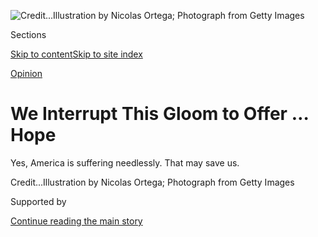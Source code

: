 <div id="app">

<div>

<div>

<div>

</div>

<div data-aria-hidden="false">

<div id="site-content" data-role="main">

<div>

<div class="css-1aor85t" style="opacity:0.000000001;z-index:-1;visibility:hidden">

<div class="css-1hqnpie">

<div class="css-epjblv">

<span class="css-17xtcya">[Sunday
Review](/section/opinion/sunday)</span><span class="css-x15j1o">|</span><span class="css-fwqvlz">We
Interrupt This Gloom to Offer …
Hope</span>

</div>

<div class="css-k008qs">

<div class="css-1iwv8en">

<span class="css-18z7m18"></span>

<div>

</div>

</div>

<span class="css-1n6z4y">https://nyti.ms/3h0YSIc</span>

<div class="css-1705lsu">

<div class="css-4xjgmj">

<div class="css-4skfbu" data-role="toolbar" data-aria-label="Social Media Share buttons, Save button, and Comments Panel with current comment count" data-testid="share-tools">

  - 
  - 
  - 
  - 
    
    <div class="css-6n7j50">
    
    </div>

  - 
  - 

</div>

</div>

</div>

</div>

</div>

</div>

<div id="NYT_TOP_BANNER_REGION" class="css-11qgg8s">

</div>

<div id="fullBleedHeaderContent">

<div class="css-n4ws9g">

![<span class="css-cnj6d5 e1z0qqy90" itemprop="copyrightHolder"><span class="css-1ly73wi e1tej78p0">Credit...</span><span><span>Illustration
by Nicolas Ortega; Photograph from Getty
Images</span></span></span>](https://static01.graylady3jvrrxbe.onion/images/2020/07/20/opinion/sunday/20kristof/19kristof-articleLarge.jpg?quality=75&auto=webp&disable=upscale)

</div>

<div class="css-3z92zw">

<div class="css-6cn7ki">

<div class="NYTAppHideMasthead css-1bcu9v6 e1suatyy0">

<div class="section css-1o1qe8k e1suatyy2">

<div class="css-cu5p7t er09x8g0">

<div class="css-6n7j50">

</div>

<span class="css-1dv1kvn">Sections</span>

[Skip to content](#site-content)[Skip to site index](#site-index)

</div>

<div class="css-10698na e1huz5gh0">

</div>

</div>

</div>

[Opinion](/section/opinion)

<div class="css-1sojcmr ehdk2mb0">

# We Interrupt This Gloom to Offer … Hope  

</div>

Yes, America is suffering needlessly. That may save
us.

</div>

</div>

<div class="css-nwzfg5 e1gnum310">

<span class="css-1f9pvn2 sunday"></span><span class="css-cnj6d5 e1z0qqy90" itemprop="copyrightHolder"><span class="css-1ly73wi e1tej78p0">Credit...</span><span><span>Illustration
by Nicolas Ortega; Photograph from Getty Images</span></span></span>

</div>

<div id="sponsor-wrapper" class="css-1hyfx7x">

<div id="sponsor-slug" class="css-19vbshk">

Supported by

</div>

[Continue reading the main
story](#after-sponsor)

<div id="sponsor" class="ad sponsor-wrapper" style="text-align:center;height:100%;display:block">

</div>

<div id="after-sponsor">

</div>

</div>

<div class="css-1wx1auc e1gnum311">

<div class="css-18e8msd">

<div class="css-vp77d3 epjyd6m0">

<div class="css-1p10dcb ey68jwv0" data-aria-hidden="true">

[![Nicholas
Kristof](https://static01.graylady3jvrrxbe.onion/images/2018/04/03/opinion/nicholas-kristof/nicholas-kristof-thumbLarge-v2.png
"Nicholas Kristof")](https://www.nytimes3xbfgragh.onion/column/nicholas-kristof)

</div>

<div class="css-1baulvz">

By [<span class="css-1baulvz last-byline" itemprop="name">Nicholas
Kristof</span>](https://www.nytimes3xbfgragh.onion/column/nicholas-kristof)

<div class="css-8atqhb">

Opinion Columnist

</div>

</div>

</div>

  - July 16,
    2020

  - 
    
    <div class="css-4xjgmj">
    
    <div class="css-d8bdto" data-role="toolbar" data-aria-label="Social Media Share buttons, Save button, and Comments Panel with current comment count" data-testid="share-tools">
    
      - 
      - 
      - 
      - 
        
        <div class="css-6n7j50">
        
        </div>
    
      - 
      - 
    
    </div>
    
    </div>

</div>

</div>

</div>

<div class="section meteredContent css-1r7ky0e" name="articleBody" itemprop="articleBody">

<div class="audioFigureHeading">

### Listen to This Op-Ed

<span class="css-16qbtva">Audio Recording by Audm</span>

</div>

<div class="css-qe9gm7">

<div>

</div>

</div>

<div class="css-1fanzo5 StoryBodyCompanionColumn">

<div class="css-53u6y8">

*To hear more audio stories from publishers like The New York Times,
download*[**](https://www.audm.com/?utm_source=nytmag&utm_medium=embed&utm_campaign=left_behind_draper)[*Audm
for iPhone or
Android*](https://www.audm.com/?utm_source=nytopinion&utm_medium=embed&utm_campaign=interrupt_gloom_hope)*.*

Just one in six Americans in a poll last month was “proud” of the state
of the country, and about two out of three were actually “fearful” about
it. So let me introduce a new thought: “hope.”

Yes, our nation is a mess, but overlapping catastrophes have also
created conditions that may finally let us extricate ourselves from the
mire. The grim awareness of national failures — on the coronavirus,
racism, health care and jobs — may be a necessary prelude to fixing our
country.

</div>

</div>

![](https://static01.graylady3jvrrxbe.onion/images/2020/07/16/autossell/16kristof-twitter-thumb/16kristof-twitter-thumb-videoSixteenByNine3000.jpg)

<div class="css-1fanzo5 StoryBodyCompanionColumn">

<div class="css-53u6y8">

The last time our economy was this troubled, Herbert Hoover’s failures
led to Franklin D. Roosevelt’s election with a mandate to revitalize the
nation. The result was the New Deal, Social Security, rural
electrification, government jobs programs and a 35-year burst of
inclusive growth that built the modern middle class and arguably made
the United States the richest and most powerful country in the history
of the world.

</div>

</div>

<div class="css-1fanzo5 StoryBodyCompanionColumn">

<div class="css-53u6y8">

History doesn’t repeat, but it does rhyme. And when I reached out
through the gloom to consult experts, I was struck by how much hope I
heard.

“On balance, I am very hopeful and I’m very optimistic,” Darren Walker,
the president of the Ford Foundation, told me. “What we’re seeing today
is a sort of national convulsion over the recognition that racism in
America is real and it’s not a figment of the imagination of Black
people in this country.”

Marian Wright Edelman, the founder of the Children’s Defense Fund, who
for six decades has been battling for a more just society, told me, “I’m
very optimistic. I think we have a chance of getting something done.”

Like others I spoke with, she said that one reason for hope is,
paradoxically, President Trump and the way he has become the avatar of
failed “let them eat cake” policies and narratives. “Mr. Trump is the
perfect opposition to have,” Edelman said. “He represents the implosion
of the American dream, and we can’t go down his road much farther.”

“If we can’t get something done now,” she added, “then shame on us.”

Betting markets like PredictIt
[expect](https://www.predictit.org/markets/2/Congress) Joe Biden to
sweep into the presidency in January with a Democratic House and a
Democratic Senate. By then we may have lost a quarter million Americans
to Covid-19 and remain mired in the worst economic downturn of our
lifetimes, with racial antagonisms inflamed by a president whom [a
majority of
Americans](https://news.yahoo.com/new-yahoo-news-you-gov-poll-most-americans-say-trump-is-a-racist-and-want-him-to-stop-tweeting-160841770.html)
regard as a racist. I’ve known Biden since he was a senator, and he’s no
radical — but that reassuring, boring mien may make it easier to win a
mandate and then use it to pivot the United States onto a new path.

</div>

</div>

<div class="css-1fanzo5 StoryBodyCompanionColumn">

<div class="css-53u6y8">

So perhaps today’s national pain, fear and loss can also be a source of
hope: We may be so desperate, our failures so manifest, our grief so
raw, that the United States can once more, as during the Great
Depression, embrace long-needed changes that would have been impossible
in cheerier times.

**\***

The United States faces at least three simultaneous crises: more
coronavirus deaths than any other country, the worst economic slump
since the Great Depression and overflowing outrage over racial inequity.
Yet these crises are all interlinked, all facets of the same core
failure of our country, one that has its roots in President Richard
Nixon’s “Southern strategy” of 1968 and in the racialization of social
safety net programs thereafter.

Why is the United States just about the only advanced country to lack
universal health care? Without universal paid sick leave?

Many scholars, in particular the late Alberto Alesina, a Harvard
economist, have
[argued](https://scholar.harvard.edu/files/glaeser/files/why_doesnt_the_u.s._have_a_european-style_welfare_state.pdf)
that one reason for America’s outlier status is race. Investing in
safety nets and human capital became stigmatized because of a perception
that African-Americans would benefit. So instead of investing in
children, we invested in a personal responsibility narrative holding
that Americans just need to lift themselves up [by their
bootstraps](https://www.nytimes3xbfgragh.onion/2020/02/19/opinion/economic-mobility.html)
to get ahead.

This experiment proved catastrophic for *all* Americans, especially the
working class. Marginalized groups, including African-Americans and
Native Americans, suffered the worst, but the underinvestment in health
and the lack of safety nets meant that American children today are [57
percent](https://www.healthaffairs.org/doi/abs/10.1377/hlthaff.2017.0767)
more likely to die by age 19 than European children are.

This boomerang effect of obdurate white racism — what Dr. Jonathan M.
Metzl calls [“dying of whiteness”](https://www.dyingofwhiteness.com/) —
means that Americans now are [less
likely](https://www.socialprogress.org/?tab=2&code=USA) to graduate from
high school than children in many peer countries. Meanwhile, people die
in the United States from drug overdoses at a rate of one every seven
minutes.

<div class="css-1q1hscp">

<div class="css-1xk4eoy">

<div id="NK">

</div>

</div>

</div>

</div>

</div>

<div class="css-1fanzo5 StoryBodyCompanionColumn">

<div class="css-53u6y8">

This is deeply personal to me. As I’ve written in a recent book,
[“Tightrope,”](https://www.penguinrandomhouse.com/books/588999/tightrope-by-nicholas-d-kristof-and-sheryl-wudunn/)
a quarter of the children on my old No. 6 school bus in rural Yamhill,
Ore., are dead from drugs, alcohol and suicide — deaths of despair.
Others are homeless or in prison. Although they were white, they
perished because of policy choices, partly rooted in racism, that the
United States has pursued for 50 years.

Gaps in safety nets left us in turn particularly vulnerable to a
pandemic, for underinsurance and lack of paid sick leave helped spread
the coronavirus. The pandemic then caused people to lose their jobs,
which in the United States meant that they lost health insurance just
when it was most needed. Trump bungled the pandemic, as did some local
leaders, but the failure was also 50 years in the making.

**\***

Do we now have a chance for a reset? Yes, I think we do.

It may already have been in the works. Kansas Republicans rebelled
against tax cuts that had devastated schools. Texas helped lead the way
in reversing mass incarceration. Red states like Idaho, Utah and
Oklahoma expanded Medicaid.

To the extent that America’s 50 years of failures had their roots in
racism, it’s also striking that the new possibilities arise in part from
mass revulsion at a short video that showed the undeniable truth of
racism today.

In 1899, W.E.B. Du Bois, writing about racial injustice, said there have
“been few other cases in the history of civilized people where human
suffering has been viewed with such peculiar indifference.” Yet maybe
the video of George Floyd’s life being snuffed out by police officers is
dispelling that indifference. The current Black Lives Matter protests,
measured by the number of participants (roughly 20 million), appear to
constitute [the largest
movement](https://www.nytimes3xbfgragh.onion/interactive/2020/07/03/us/george-floyd-protests-crowd-size.html)
in American history.

“There was something about seeing a man’s knee on another man’s neck
that woke people up,” said Helene Gayle, the chief executive of the
Chicago Community Trust. “People think I’m crazy, but I have a sense of
possibility.”

</div>

</div>

<div class="css-1fanzo5 StoryBodyCompanionColumn">

<div class="css-53u6y8">

The polling is striking. Sixty percent of Americans, including a
majority of white people,
[said](https://www.cbsnews.com/news/black-lives-matter-police-reform-opinion-poll-28-06-2020/)
in a CBS News poll last month that they support ideas promoted by the
Black Lives Matter movement. Almost as large a majority
[supports](https://www.kff.org/slideshow/public-opinion-on-single-payer-national-health-plans-and-expanding-access-to-medicare-coverage/)
a national health care plan. An astonishing [89
percent](https://www.politico.com/f/?id=00000169-2b4f-d6dd-ad79-3fef4cf70002)
favor higher taxes on the rich to reduce poverty in
America.

</div>

</div>

<div id="19kristof-graphic-blm" class="section interactive-content interactive-size-scoop css-174j8de" data-id="100000007240536">

## The Majority

Despite some vocal opposition, many sensible positions enjoy broad
support among
Americans.

<div class="css-17ih8de interactive-body" data-sourceid="100000007240536">

<div id="g-kristof-hope-box" class="ai2html">

<div id="g-kristof-hope-335" class="g-artboard" style="max-width: 335px;max-height: 632px" data-aspect-ratio="0.53" data-min-width="0" data-max-width="599">

<div style="padding: 0 0 188.7718% 0;">

</div>

![](data:image/gif;base64,R0lGODlhCgAKAIAAAB8fHwAAACH5BAEAAAAALAAAAAAKAAoAAAIIhI+py+0PYysAOw==)

<div id="g-ai0-1" class="g-ai2html-settings g-aiAbs g-aiPointText" style="top:2.3982%;margin-top:-17.2px;left:0.3099%;width:305px;">

Net support for Black Lives Matter, in pct. pts.

(Total in support minus those against)<span class="g-cstyle0">
</span>

</div>

<div id="g-ai0-2" class="g-ai2html-settings g-aiAbs g-aiPointText" style="top:6.2882%;margin-top:-8.8px;left:68.0497%;width:82px;">

Early
June

</div>

<div id="g-ai0-3" class="g-ai2html-settings g-aiAbs g-aiPointText" style="top:10.8153%;margin-top:-24.4px;right:93.1101%;width:45px;">

\+20

pct.

pts.

</div>

<div id="g-ai0-4" class="g-ai2html-settings g-aiAbs g-aiPointText" style="top:24.9948%;margin-top:-8.1px;left:1.9167%;width:38px;">

10

</div>

<div id="g-ai0-5" class="g-ai2html-settings g-aiAbs g-aiPointText" style="top:32.7594%;margin-top:-17.2px;left:19.6263%;margin-left:-58.5px;width:117px;">

More opposition

than
support

</div>

<div id="g-ai0-6" class="g-ai2html-settings g-aiAbs g-aiPointText" style="top:41.5986%;margin-top:-8.1px;left:3.4296%;width:30px;">

0

</div>

<div id="g-ai0-7" class="g-ai2html-settings g-aiAbs g-aiPointText" style="top:54.1171%;margin-top:-16.2px;left:12.2038%;margin-left:-26.5px;width:53px;">

July

2017

</div>

<div id="g-ai0-8" class="g-ai2html-settings g-aiAbs g-aiPointText" style="top:52.8259%;margin-top:-8.1px;left:23.2362%;width:53px;">

2018

</div>

<div id="g-ai0-9" class="g-ai2html-settings g-aiAbs g-aiPointText" style="top:52.8259%;margin-top:-8.1px;left:38.226%;width:44px;">

July

</div>

<div id="g-ai0-10" class="g-ai2html-settings g-aiAbs g-aiPointText" style="top:52.8259%;margin-top:-8.1px;left:51.6358%;width:53px;">

2019

</div>

<div id="g-ai0-11" class="g-ai2html-settings g-aiAbs g-aiPointText" style="top:52.8259%;margin-top:-8.1px;left:66.6227%;width:44px;">

July

</div>

<div id="g-ai0-12" class="g-ai2html-settings g-aiAbs g-aiPointText" style="top:52.8259%;margin-top:-8.1px;left:80.0325%;width:53px;">

2020

</div>

<div id="g-ai0-13" class="g-ai2html-settings g-aiAbs" style="top:58.5086%;left:0.0665%;width:78.5075%;">

Share of Americans who
...

</div>

<div id="g-ai0-14" class="g-ai2html-settings g-aiAbs g-aiPointText" style="top:63.2916%;margin-top:-8.2px;left:-0.1632%;width:300px;">

Support <span class="g-cstyle0">higher taxes </span>on wealthy to reduce
poverty

</div>

<div id="g-ai0-15" class="g-ai2html-settings g-aiAbs g-aiPointText" style="top:66.9286%;margin-top:-8.2px;left:78.9532%;width:48px;">

89%

</div>

<div id="g-ai0-16" class="g-ai2html-settings g-aiAbs g-aiPointText" style="top:73.2539%;margin-top:-8.2px;left:-0.1632%;width:320px;">

Think<span class="g-cstyle0"> masks should be worn </span>at least some
of the
time

</div>

<div id="g-ai0-17" class="g-ai2html-settings g-aiAbs g-aiPointText" style="top:76.8909%;margin-top:-8.2px;left:80.5466%;width:37px;">

88

</div>

<div id="g-ai0-18" class="g-ai2html-settings g-aiAbs g-aiPointText" style="top:83.2161%;margin-top:-8.2px;left:-0.1632%;width:262px;">

Trust medical scientists <span class="g-cstyle1">on the
coronavirus</span>

</div>

<div id="g-ai0-19" class="g-ai2html-settings g-aiAbs g-aiPointText" style="top:86.8532%;margin-top:-8.2px;left:76.5339%;width:37px;">

84

</div>

<div id="g-ai0-20" class="g-ai2html-settings g-aiAbs g-aiPointText" style="top:93.1784%;margin-top:-8.2px;left:-0.1632%;width:289px;">

Think we’re not doing enough on <span class="g-cstyle0">climate
change</span>

</div>

<div id="g-ai0-21" class="g-ai2html-settings g-aiAbs g-aiPointText" style="top:96.8154%;margin-top:-8.2px;left:59.4126%;width:37px;">

67

</div>

</div>

<div id="g-kristof-hope-600" class="g-artboard" style="width:600px; height:556px;" data-aspect-ratio="1.079" data-min-width="600">

<div style="">

</div>

![](data:image/gif;base64,R0lGODlhCgAKAIAAAB8fHwAAACH5BAEAAAAALAAAAAAKAAoAAAIIhI+py+0PYysAOw==)

<div id="g-ai1-1" class="g-ai2html-settings g-aiAbs g-aiPointText" style="top:2.9075%;margin-top:-17.2px;left:-0.0003%;width:311px;">

Net support for Black Lives Matter, in pct. pts.

(Total in support minus those
against)

</div>

<div id="g-ai1-2" class="g-ai2html-settings g-aiAbs g-aiPointText" style="top:4.0946%;margin-top:-8.8px;left:78.8139%;width:82px;">

Early
June

</div>

<div id="g-ai1-3" class="g-main g-aiAbs g-aiPointText" style="top:13.4111%;margin-top:-25.6px;right:95.5293%;width:46px;">

\+20

pct.

pts.

</div>

<div id="g-ai1-4" class="g-main g-aiAbs g-aiPointText" style="top:29.9939%;margin-top:-8.8px;left:1.4869%;width:38px;">

10

</div>

<div id="g-ai1-5" class="g-ai2html-settings g-aiAbs g-aiPointText" style="top:38.1593%;margin-top:-17.2px;left:17.7082%;margin-left:-58.5px;width:117px;">

More opposition

than
support

</div>

<div id="g-ai1-6" class="g-main g-aiAbs g-aiPointText" style="top:49.5982%;margin-top:-8.8px;left:3.0134%;width:30px;">

0

</div>

<div id="g-ai1-7" class="g-main g-aiAbs g-aiPointText" style="top:64.2384%;margin-top:-17.2px;left:11.7429%;margin-left:-27px;width:54px;">

July

2017

</div>

<div id="g-ai1-8" class="g-main g-aiAbs g-aiPointText" style="top:62.7277%;margin-top:-8.8px;left:16.3503%;width:46px;">

Oct.

</div>

<div id="g-ai1-9" class="g-main g-aiAbs g-aiPointText" style="top:62.7277%;margin-top:-8.8px;left:22.8619%;width:54px;">

2018

</div>

<div id="g-ai1-10" class="g-main g-aiAbs g-aiPointText" style="top:62.7277%;margin-top:-8.8px;left:30.4424%;width:48px;">

April

</div>

<div id="g-ai1-11" class="g-main g-aiAbs g-aiPointText" style="top:62.7277%;margin-top:-8.8px;left:37.9843%;width:44px;">

July

</div>

<div id="g-ai1-12" class="g-main g-aiAbs g-aiPointText" style="top:62.7277%;margin-top:-8.8px;left:44.9983%;width:46px;">

Oct.

</div>

<div id="g-ai1-13" class="g-main g-aiAbs g-aiPointText" style="top:62.7277%;margin-top:-8.8px;left:51.5128%;width:54px;">

2019

</div>

<div id="g-ai1-14" class="g-main g-aiAbs g-aiPointText" style="top:62.7277%;margin-top:-8.8px;left:59.0902%;width:48px;">

April

</div>

<div id="g-ai1-15" class="g-main g-aiAbs g-aiPointText" style="top:62.7277%;margin-top:-8.8px;left:66.6322%;width:44px;">

July

</div>

<div id="g-ai1-16" class="g-main g-aiAbs g-aiPointText" style="top:62.7277%;margin-top:-8.8px;left:73.646%;width:46px;">

Oct.

</div>

<div id="g-ai1-17" class="g-main g-aiAbs g-aiPointText" style="top:62.7277%;margin-top:-8.8px;left:80.1608%;width:54px;">

2020

</div>

<div id="g-ai1-18" class="g-main g-aiAbs g-aiPointText" style="top:62.7277%;margin-top:-8.8px;left:87.8186%;width:48px;">

April

</div>

<div id="g-ai1-19" class="g-main g-aiAbs g-aiPointText" style="top:62.7277%;margin-top:-8.8px;left:95.3605%;width:44px;">

July

</div>

<div id="g-ai1-20" class="g-ai2html-settings g-aiAbs" style="top:73.3813%;left:-0.0217%;width:39.3333%;">

Share of Americans who
...

</div>

<div id="g-ai1-21" class="g-ai2html-settings g-aiAbs g-aiPointText" style="top:79.5408%;margin-top:-8.2px;left:-0.0217%;width:300px;">

Support <span class="g-cstyle0">higher taxes </span>on wealthy to reduce
poverty

</div>

<div id="g-ai1-22" class="g-ai2html-settings g-aiAbs g-aiPointText" style="top:79.9005%;margin-top:-8.2px;left:88.9321%;width:48px;">

89%

</div>

<div id="g-ai1-23" class="g-ai2html-settings g-aiAbs g-aiPointText" style="top:84.9365%;margin-top:-8.2px;left:-0.0217%;width:288px;">

Think <span class="g-cstyle0">masks should be worn </span>at least
sometimes

</div>

<div id="g-ai1-24" class="g-ai2html-settings g-aiAbs g-aiPointText" style="top:85.2962%;margin-top:-8.2px;left:89.7298%;width:37px;">

88

</div>

<div id="g-ai1-25" class="g-ai2html-settings g-aiAbs g-aiPointText" style="top:90.3322%;margin-top:-8.2px;left:-0.0217%;width:262px;">

Trust medical scientists <span class="g-cstyle1">on the
coronavirus</span>

</div>

<div id="g-ai1-26" class="g-ai2html-settings g-aiAbs g-aiPointText" style="top:90.6919%;margin-top:-8.2px;left:87.7212%;width:37px;">

84

</div>

<div id="g-ai1-27" class="g-ai2html-settings g-aiAbs g-aiPointText" style="top:95.9077%;margin-top:-8.2px;left:-0.0217%;width:289px;">

Think we’re not doing enough on <span class="g-cstyle0">climate
change</span>

</div>

<div id="g-ai1-28" class="g-ai2html-settings g-aiAbs g-aiPointText" style="top:96.2674%;margin-top:-8.2px;left:79.1508%;width:37px;">

67

</div>

</div>

</div>

</div>

Note: Net support among registered voters; excludes unsure and neutral
responses. Sources: Civiqs (Black Lives Matter support); Morning
Consult/Politico (poverty); Pew Research (masks, climate); New York
Times/Siena College poll (trust). | By The New York Times

</div>

<div class="css-1fanzo5 StoryBodyCompanionColumn">

<div class="css-53u6y8">

The sense of opportunity thus is emerging not solely from the wreckage
of past policies but also from new attitudes, particularly among young
people. Half a century ago, there was something to Nixon’s claim of a
“silent majority” that backed his racist dog whistles; today, polls
indicate, the silent majority want
[*more*](https://gssdataexplorer.norc.org/projects/82650/variables/188/vshow)
spending to address racial inequity,
[*more*](https://www.pewresearch.org/fact-tank/2020/04/21/how-americans-see-climate-change-and-the-environment-in-7-charts/)
** effort to address climate change and
[*more*](https://www.nytimes3xbfgragh.onion/2020/06/27/upshot/coronavirus-americans-trust-experts.html)
input from scientists on how to handle Covid-19.

It’s not clear, of course, that these views will translate into wiser
policies. Congress is often more responsive to wealthy donors than to
voter opinions. And while white Americans may chant “Black Lives
Matter,” they may not want to back policies to share the bounty that
they have been hogging; few are talking about fixing our unequal system
of local school funding built to transmit advantage from one generation
to the next.

Yet this inchoate movement is gaining ground, and Trump is on the
defensive. In the rural Oregon town where I grew up, most people voted
for Trump in 2016, and until early this year they stuck with him because
they liked his nominations of conservative judges and his pro-gun
stance, but most of all they liked the roaring economy. Now the
collapsing economy and Trump’s manifest failures in managing the
pandemic test that support.

In the 1930s the unequivocal nature of Hoover’s failures helped win
Roosevelt his mandate and made the New Deal possible. Maybe national
anguish can again be the midwife of progress.

“It is possible that the best thing that could have happened to make
progressive change possible is the crass, self-interested, ineffective
politics of Donald Trump,” Lizabeth Cohen, a Harvard historian, told me.

**\***

But wait\! Even if Biden wins with both chambers of Congress — a huge if
— this is an age of toxic polarization. Republican senators will
filibuster (if the filibuster survives), conservative judges will
overturn Biden executive orders, and Tucker Carlson and Sean Hannity
will spew venom.

</div>

</div>

<div class="css-1fanzo5 StoryBodyCompanionColumn">

<div class="css-53u6y8">

Actually, that sounds rather like the 1930s. Roosevelt was (initially)
blocked by the Supreme Court, and fervently denounced by Father Charles
Coughlin on the right and Senator Huey Long on the left. F.D.R. was
regularly accused of being a “warmonger” and a “fascist dictator,” or of
taking America on the road to Communism. He didn’t even have the full
backing of his wife, Eleanor (history vindicated her on most of their
disagreements, such as anti-lynching legislation that she supported and
the internment of Japanese-Americans that she opposed).

Skeptics worry that Trump has permanently damaged American institutions
and norms, in ways that will impair future progress. Perhaps. But Nixon
likewise challenged institutions, norms and the rule of law, and the
result was that Americans came to value them more. One result was the
Democratic tidal wave of 1974.

Like Trump, Nixon took on journalists — his vice president, Spiro Agnew,
excoriated critics as “nattering nabobs of negativism” — but ultimately
Agnew was convicted of a felony, and Bob Woodward and Carl Bernstein
inspired a generation of kids to become journalists. Me included.

I often hear Americans say that our country has never been so divided.
That doesn’t ring true. Far more than today, households in the 1960s
were riven by civil warfare, with children denouncing parents as
murderers for supporting the Vietnam War and parents despairing of their
offspring as immoral, impractical good-for-nothings who lived in sin,
smoked pot and threatened the nation’s future. If we survived the chasms
of the ’60s, we can get through this.

“I know we will see a better future,” President Jimmy Carter told me
recently. “We have been through many painful crises, some spanning
years, but we have always gotten back on our feet. Sometimes there must
be a reckoning and course correction.”

I reached out to Carter because his administration in the late 1970s
roughly marked the end of the postwar cycle of inclusive capitalism. At
age 95, he’s still guardedly optimistic, as is Walter Mondale, his vice
president, a classic liberal who at age 92 — “not too many more years,
and I’ll be getting old,” he told me — said he feels “a lot of hope.”

**\***

History does not unfold smoothly; policies do not “evolve” gradually.
Rather, they develop, like animal species, through what evolutionary
biologists call “punctuated equilibrium” — long periods of stasis and
short bouts of intense variation. The change is often driven by traumas,
like the American Revolution or the Great Depression.

</div>

</div>

<div class="css-1fanzo5 StoryBodyCompanionColumn">

<div class="css-53u6y8">

Roosevelt was a somewhat conventional, privileged figure who seized upon
the catastrophe of the Depression to transform America. Lyndon B.
Johnson was a corrupt and manipulative Southern politician who seized
upon the Kennedy assassination to pass civil rights legislation and the
Great Society programs.

“F.D.R. wasn’t by nature a revolutionary, but out of the trauma of the
Great Depression he helped unleash a revolution that made America a
richer, fairer and better country,” said Cohen. “The same is possible
again — if we get everything right.”

Covid-19 and the Black Lives Matter movement, along with a broad
recognition that America has taken a wrong path, create a similar
opportunity for Joe Biden. While Biden isn’t charismatic, he’s a
reassuring veteran who knows how the system works and doesn’t frighten
voters — and who thus has a chance, like F.D.R., to be elected with a
mandate and make history.

Some of Biden’s aides are telling him to think in such grand terms, and
he seems drawn to the idea. “I do think we’ve reached a point, a real
inflection in American history,” he
[told](https://messaging-custom-newsletters.nytimes3xbfgragh.onion/template/oakv2?campaign_id=9&emc=edit_nn_20200714&instance_id=20286&nl=the-morning&productCode=NN&regi_id=12554495&segment_id=33336&te=1&uri=nyt%3A%2F%2Fnewsletter%2Fa6802831-0f40-574e-a8a0-3f5125146b8d&user_id=a949928698e00ffba23b348eabe9c588)reporters
a few days ago. “And I don’t believe it’s unlike what Roosevelt was met
with.”

Biden added that “we have an opportunity to make some really systemic
change,” but for now his policy positions don’t show much sign of that.
He is likely to favor a public option as a path to universal health
coverage, stronger moves on climate change, a higher federal minimum
wage, easier access to college, and jobs programs to reduce inequality.
If enacted, these would put America on a path more like that of Europe
and Canada, but they would be short of Rooseveltian.

Add a universal child care/pre-K program modeled on the military’s,
universal dental coverage, Canada-style child allowances to cut child
poverty in half, major investments in K-12 education for disadvantaged
children, “baby bonds” to reduce wealth inequality, greater union
protections and “bandwidth for all” — then you are talking history.

Is that a pipe dream? Perhaps. But a series of national crises may have
exposed our failings enough to give us a chance at a do-over.

</div>

</div>

<div class="css-1fanzo5 StoryBodyCompanionColumn">

<div class="css-53u6y8">

This hope is not Pollyannaish. It rests on a tragic toll of Covid-19
deaths, and it requires a thousand caveats. Trump might win in November.
If Biden wins, a Republican Senate might stymie his proposals and block
his nominees. Deficits are now so enormous that politics may become a
dispiriting fight about which programs to cut, not which dreams to
finance. Veteran liberals are scarred by memories of unfulfilled hope
that followed Barack Obama’s election in 2008, Bill Clinton’s in 1992,
Jimmy Carter’s in 1976: Hope is the engine oil of campaigns, but it
burns up in the heat of governing.

And yet.

“Hope right now in America is bloodied and battered, but this is the
kind of hope that is successful,” said Senator Cory Booker, Democrat of
New Jersey. “It’s hope that has lost its naïveté.”

Besieged as we are by plague and crisis, a dollop of this “calloused
hope,” as Booker calls it, offers an incentive to persevere. If in the
depths of the Great Depression we could claw a path out and forge a
better country, “calloused hope” can guide us once more to a better
place.

*The Times is committed to publishing* [*a diversity of
letters*](https://www.nytimes3xbfgragh.onion/2019/01/31/opinion/letters/letters-to-editor-new-york-times-women.html)
*to the editor. We’d like to hear what you think about this or any of
our articles. Here are some*
[*tips*](https://help.nytimes3xbfgragh.onion/hc/en-us/articles/115014925288-How-to-submit-a-letter-to-the-editor)*.
And here’s our email:*
[*letters@NYTimes.com*](mailto:letters@NYTimes.com)*.*

</div>

</div>

</div>

<div>

</div>

<div>

</div>

<div>

</div>

<div>

<div id="bottom-wrapper" class="css-1ede5it">

<div id="bottom-slug" class="css-l9onyx">

Advertisement

</div>

[Continue reading the main
story](#after-bottom)

<div id="bottom" class="ad bottom-wrapper" style="text-align:center;height:100%;display:block;min-height:90px">

</div>

<div id="after-bottom">

</div>

</div>

</div>

</div>

</div>

## Site Index

<div>

</div>

## Site Information Navigation

  - [© <span>2020</span> <span>The New York Times
    Company</span>](https://help.nytimes3xbfgragh.onion/hc/en-us/articles/115014792127-Copyright-notice)

<!-- end list -->

  - [NYTCo](https://www.nytco.com/)
  - [Contact
    Us](https://help.nytimes3xbfgragh.onion/hc/en-us/articles/115015385887-Contact-Us)
  - [Work with us](https://www.nytco.com/careers/)
  - [Advertise](https://nytmediakit.com/)
  - [T Brand Studio](http://www.tbrandstudio.com/)
  - [Your Ad
    Choices](https://www.nytimes3xbfgragh.onion/privacy/cookie-policy#how-do-i-manage-trackers)
  - [Privacy](https://www.nytimes3xbfgragh.onion/privacy)
  - [Terms of
    Service](https://help.nytimes3xbfgragh.onion/hc/en-us/articles/115014893428-Terms-of-service)
  - [Terms of
    Sale](https://help.nytimes3xbfgragh.onion/hc/en-us/articles/115014893968-Terms-of-sale)
  - [Site
    Map](https://spiderbites.nytimes3xbfgragh.onion)
  - [Help](https://help.nytimes3xbfgragh.onion/hc/en-us)
  - [Subscriptions](https://www.nytimes3xbfgragh.onion/subscription?campaignId=37WXW)

</div>

</div>

</div>

</div>
